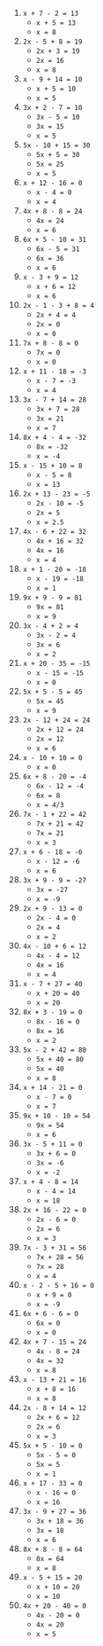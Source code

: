 1.  `x + 7 - 2 = 13`
    *   `x + 5 = 13`
    *   `x = 8`
2.  `2x - 5 + 8 = 19`
    *   `2x + 3 = 19`
    *   `2x = 16`
    *   `x = 8`
3.  `x - 9 + 14 = 10`
    *   `x + 5 = 10`
    *   `x = 5`
4.  `3x + 2 - 7 = 10`
    *   `3x - 5 = 10`
    *   `3x = 15`
    *   `x = 5`
5.  `5x - 10 + 15 = 30`
    *   `5x + 5 = 30`
    *   `5x = 25`
    *   `x = 5`
6.  `x + 12 - 16 = 0`
    *   `x - 4 = 0`
    *   `x = 4`
7.  `4x + 8 - 8 = 24`
    *   `4x = 24`
    *   `x = 6`
8.  `6x + 5 - 10 = 31`
    *   `6x - 5 = 31`
    *   `6x = 36`
    *   `x = 6`
9.  `x - 3 + 9 = 12`
    *   `x + 6 = 12`
    *   `x = 6`
10. `2x - 1 - 3 + 8 = 4`
    *   `2x + 4 = 4`
    *   `2x = 0`
    *   `x = 0`
11. `7x + 8 - 8 = 0`
    *   `7x = 0`
    *   `x = 0`
12. `x + 11 - 18 = -3`
    *   `x - 7 = -3`
    *   `x = 4`
13. `3x - 7 + 14 = 28`
    *   `3x + 7 = 28`
    *   `3x = 21`
    *   `x = 7`
14. `8x + 4 - 4 = -32`
    *   `8x = -32`
    *   `x = -4`
15. `x - 15 + 10 = 8`
    *   `x - 5 = 8`
    *   `x = 13`
16. `2x + 13 - 23 = -5`
    *   `2x - 10 = -5`
    *   `2x = 5`
    *   `x = 2.5`
17. `4x - 6 + 22 = 32`
    *   `4x + 16 = 32`
    *   `4x = 16`
    *   `x = 4`
18. `x + 1 - 20 = -18`
    *   `x - 19 = -18`
    *   `x = 1`
19. `9x + 9 - 9 = 81`
    *   `9x = 81`
    *   `x = 9`
20. `3x - 4 + 2 = 4`
    *   `3x - 2 = 4`
    *   `3x = 6`
    *   `x = 2`
21. `x + 20 - 35 = -15`
    *   `x - 15 = -15`
    *   `x = 0`
22. `5x + 5 - 5 = 45`
    *   `5x = 45`
    *   `x = 9`
23. `2x - 12 + 24 = 24`
    *   `2x + 12 = 24`
    *   `2x = 12`
    *   `x = 6`
24. `x - 10 + 10 = 0`
    *   `x = 0`
25. `6x + 8 - 20 = -4`
    *   `6x - 12 = -4`
    *   `6x = 8`
    *   `x = 4/3`
26. `7x - 1 + 22 = 42`
    *   `7x + 21 = 42`
    *   `7x = 21`
    *   `x = 3`
27. `x + 6 - 18 = -6`
    *   `x - 12 = -6`
    *   `x = 6`
28. `3x + 9 - 9 = -27`
    *   `3x = -27`
    *   `x = -9`
29. `2x + 9 - 13 = 0`
    *   `2x - 4 = 0`
    *   `2x = 4`
    *   `x = 2`
30. `4x - 10 + 6 = 12`
    *   `4x - 4 = 12`
    *   `4x = 16`
    *   `x = 4`
31. `x - 7 + 27 = 40`
    *   `x + 20 = 40`
    *   `x = 20`
32. `8x + 3 - 19 = 0`
    *   `8x - 16 = 0`
    *   `8x = 16`
    *   `x = 2`
33. `5x - 2 + 42 = 80`
    *   `5x + 40 = 80`
    *   `5x = 40`
    *   `x = 8`
34. `x + 14 - 21 = 0`
    *   `x - 7 = 0`
    *   `x = 7`
35. `9x + 10 - 10 = 54`
    *   `9x = 54`
    *   `x = 6`
36. `3x - 5 + 11 = 0`
    *   `3x + 6 = 0`
    *   `3x = -6`
    *   `x = -2`
37. `x + 4 - 8 = 14`
    *   `x - 4 = 14`
    *   `x = 18`
38. `2x + 16 - 22 = 0`
    *   `2x - 6 = 0`
    *   `2x = 6`
    *   `x = 3`
39. `7x - 3 + 31 = 56`
    *   `7x + 28 = 56`
    *   `7x = 28`
    *   `x = 4`
40. `x - 2 - 5 + 16 = 0`
    *   `x + 9 = 0`
    *   `x = -9`
41. `6x + 6 - 6 = 0`
    *   `6x = 0`
    *   `x = 0`
42. `4x + 7 - 15 = 24`
    *   `4x - 8 = 24`
    *   `4x = 32`
    *   `x = 8`
43. `x - 13 + 21 = 16`
    *   `x + 8 = 16`
    *   `x = 8`
44. `2x - 8 + 14 = 12`
    *   `2x + 6 = 12`
    *   `2x = 6`
    *   `x = 3`
45. `5x + 5 - 10 = 0`
    *   `5x - 5 = 0`
    *   `5x = 5`
    *   `x = 1`
46. `x + 17 - 33 = 0`
    *   `x - 16 = 0`
    *   `x = 16`
47. `3x - 9 + 27 = 36`
    *   `3x + 18 = 36`
    *   `3x = 18`
    *   `x = 6`
48. `8x + 8 - 8 = 64`
    *   `8x = 64`
    *   `x = 8`
49. `x - 5 + 15 = 20`
    *   `x + 10 = 20`
    *   `x = 10`
50. `4x + 20 - 40 = 0`
    *   `4x - 20 = 0`
    *   `4x = 20`
    *   `x = 5`
